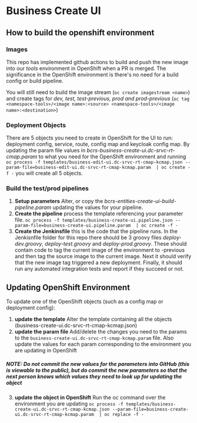 # Business Create UI

## How to build the openshift environment

### Images
This repo has implemented github actions to build and push the new image into our *tools* environment in OpenShift when a PR is merged. The significance in the OpenShift environment is there's no need for a build config or build pipeline.

You will still need to build the image stream (`oc create imagestream <name>`) and create tags for *dev, test, test-previous, prod and prod-previous* (`oc tag <namespace-tools>/<image name>:<source> <namespace-tools>/<image name>:<destination>`)

### Deployment Objects
There are 5 objects you need to create in OpenShift for the UI to run: deployment config, service, route, config map and keycloak config map. By updating the param file values in *bcrs-business-create-ui.dc-srvc-rt-cmap.param* to what you need for the OpenShift environment and running `oc process -f templates/business-edit-ui.dc-srvc-rt-cmap-kcmap.json --param-file=business-edit-ui.dc-srvc-rt-cmap-kcmap.param  | oc create -f -` you will create all 5 objects.

### Build the test/prod pipelines

1. **Setup parameters** Alter, or copy the *bcrs-entities-create-ui-build-pipeline.param* updating the values for your pipeline.
2. **Create the pipeline** process the template referencing your parameter file. `oc process -f templates/business-create-ui.pipeline.json --param-file=business-create-ui.pipeline.param  | oc create -f -`
3. **Create the Jenkinsfile** this is the code that the pipeline runs. In the Jenkisnfile folder for this repo there should be 3 groovy files *deploy-dev.groovy*, *deploy-test.groovy* and *deploy-prod.groovy*. These should contain code to tag the current image of the environment to -previous and then tag the source image to the current image. Next it should verify that the new image tag triggered a new deployment. Finally, it should run any automated integration tests and report if they succeed or not.

## Updating OpenShift Environment

To update one of the OpenShift objects (such as a config map or deployment config):

1. **update the template** Alter the template containing all the objects (business-create-ui.dc-srvc-rt-cmap-kcmap.json)
2. **update the param file** Add/delete the changes you need to the params to the `business-create-ui.dc-srvc-rt-cmap-kcmap.param` file. Also update the values for each param corresponding to the environment you are updating in OpenShift
##### NOTE: Do not commit the new values for the parameters into GitHub (this is viewable to the public), but do commit the new parameters so that the next person knows which values they need to look up for updating the object
3. **update the object in OpenShift** Run the oc command over the environment you are updating `oc process -f templates/business-create-ui.dc-srvc-rt-cmap-kcmap.json --param-file=business-create-ui.dc-srvc-rt-cmap-kcmap.param  | oc replace -f -`
